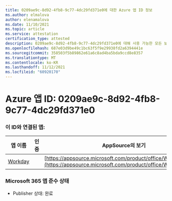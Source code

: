 ```yaml
---
title: 0209ae9c-8d92-4fb8-9c77-4dc29fd371e0에 대한 Azure 앱 ID 정보
ms.author: elmalova
author: elenamalova
ms.date: 11/10/2021
ms.topic: article
ms.service: attestation
certification_type: attested
description: 0209ae9c-8d92-4fb8-9c77-4dc29fd371e0에 대해 사용 가능한 모든 보안 및 규정 준수 정보입니다.
ms.openlocfilehash: 687e03d9be49c1bc63f5f9e29938fd2a6394441e
ms.sourcegitcommit: 358503f5b89862e61a6c8ad4ba5bda9ccd8e8357
ms.translationtype: MT
ms.contentlocale: ko-KR
ms.lasthandoff: 11/12/2021
ms.locfileid: "60920170"
---
```

# <a name="azure-app-id-0209ae9c-8d92-4fb8-9c77-4dc29fd371e0"></a>Azure 앱 ID: 0209ae9c-8d92-4fb8-9c77-4dc29fd371e0


### <a name="apps-associated-with-this-id"></a>이 ID와 연결된 앱:
| **앱 이름** | **인증** | **AppSource의 보기** |
|--------------|---------------|-----------------------|
| [Workday](https://docs.microsoft.com/microsoft-365-app-certification/forward/WA200001555) |  | [https://appsource.microsoft.com/product/office/WA200001555](https://appsource.microsoft.com/product/office/WA200001555) |

### <a name="microsoft-365-app-compliance-status"></a>Microsoft 365 앱 준수 상태
- Publisher 상태: 완료
